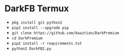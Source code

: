 # DarkFB Termux

<ul>
<li><code>pkg install git python2</code></li>
<li><code>pip2 install --upgrade pip</code></li>
<li><code>git clone https://github.com/baaztian/DarkPremium</code></li>
<li><code>cd DarkPremium</code></li>
<li><code>pip2 install -r requirements.txt</code></li>
<li><code>python2 DarkFB2.py</code></li>
</ul>
<br />
<br />
<img src="ht
